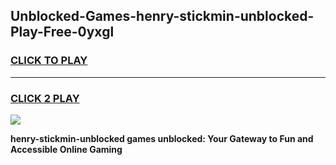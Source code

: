 
## Unblocked-Games-henry-stickmin-unblocked-Play-Free-0yxgl
<h3>
<a href="https://premium76.site?title=henry-stickmin-unblocked&ref=10A">CLICK TO PLAY</a></h3>
<hr>

<h3>
<a href="https://premium76.site?title=henry-stickmin-unblocked&ref=10A">CLICK 2 PLAY</a>
  
</h3>

<a href="https://premium76.site?title=henry-stickmin-unblocked&ref=10A"><img src="https://clearcache.store/games.png"></a>


**henry-stickmin-unblocked games unblocked: Your Gateway to Fun and Accessible Online Gaming**
